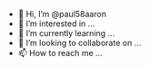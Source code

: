 - 👋 Hi, I’m @paul58aaron
- 👀 I’m interested in ...
- 🌱 I’m currently learning ...
- 💞️ I’m looking to collaborate on ...
- 📫 How to reach me ...

<!---
paul58aaron/paul58aaron is a ✨ special ✨ repository because its `README.md` (this file) appears on your GitHub profile.
You can click the Preview link to take a look at your changes.
--->
